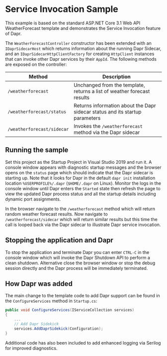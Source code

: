 # Service Invocation Sample

This example is based on the standard ASP.NET Core 3.1 Web API WeatherForecast template and demonstrates the Service Invocation feature of Dapr. 

The `WeatherForecastController` constructor has been extended with an `IDaprSidecarHost` which returns information about the running Dapr Sidecar, and an `IDaprSidecarHttpClientFactory` for creating `HttpClient` instances that can invoke other Dapr services by their `AppId`. The following methods are exposed on the controller:

| Method                     | Description                                                                  |
| -------------------------- | ---------------------------------------------------------------------------- |
| `/weatherforecast`         | Unchanged from the template, returns a list of weather forecast results      |
| `/weatherforecast/status`  | Returns information about the Dapr sidecar status and its startup parameters |
| `/weatherforecast/sidecar` | Invokes the `/weatherforecast` method via the Dapr sidecar                   |

## Running the sample

Set this project as the Startup Project in Visual Studio 2019 and run it. A console window appears with diagnostic startup messages and the browser opens on the `status` page which should indicate that the Dapr sidecar is starting up. Note that it looks for Dapr in the default `dapr init` installation location `%USERPROFILE%/.dapr` (`$HOME/.dapr` on Linux). Monitor the logs in the console window until Dapr enters the `Started` state then refresh the page to view the updated Dapr process status and all the startup details
including dynamic port assignments.

In the browser navigate to the `/weatherforecast` method which will return random weather forecast results. Now navigate to `/weatherforecast/sidecar` which will return similar results but this time the call is looped back via the Dapr sidecar to illustrate Dapr service invocation.

## Stopping the application and Dapr
To stop the application and terminate Dapr you can enter `CTRL-C` in the console window which will invoke the Dapr Shutdown API to perform a clean shutdown. Alternative close the browser window or stop the debug session directly
and the Dapr process will be immediately terminated.

## How Dapr was added
The main change to the template code to add Dapr support can be found in the `ConfigureServices` method in `Startup.cs`:

```csharp
public void ConfigureServices(IServiceCollection services)
{
    ...
    // Add Dapr Sidekick
    services.AddDaprSidekick(Configuration);
}
```

Additional code has also been included to add enhanced logging via Serilog for improved diagnostics.

